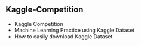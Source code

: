 ## Kaggle-Competition
- Kaggle Competition
- Machine Learning Practice using Kaggle Dataset
- How to easily download Kaggle Dataset
